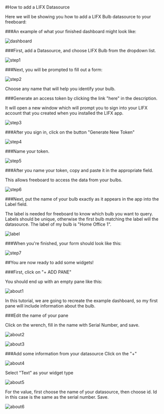 #How to add a LIFX Datasource

Here we will be showing you how to add a LIFX Bulb datasource to your freeboard:

###An example of what your finished dashboard might look like:

![dashboard](images/dashboard.png)

###First, add a Datasource, and choose LIFX Bulb from the dropdown list.

![step1](images/step1.png)

###Next, you will be prompted to fill out a form:

![step2](images/step2.png)

Choose any name that will help you identify your bulb.

###Generate an access token by clicking the link "here" in the description.

It will open a new window which will prompt you to sign into your LIFX account that you created when you installed the LIFX app.

![step3](images/step3.png)

###After you sign in, click on the button "Generate New Token"

![step4](images/step4.png)

###Name your token.

![step5](images/step5.png)

###After you name your token, copy and paste it in the appropriate field.

This allows freeboard to access the data from your bulbs.

![step6](images/step6.png)

###Next, put the name of your bulb exactly as it appears in the app into the Label field.

The label is needed for freeboard to know which bulb you want to query. Labels should be unique, otherwise the first bulb matching the label will the datasource. The label of my bulb is "Home Office 1".

![label](images/label.PNG)

###When you're finished, your form should look like this:

![step7](images/step7.png)

##You are now ready to add some widgets!

###First, click on "+ ADD PANE"

You should end up with an empty pane like this:

![about1](images/about1.png)

In this tutorial, we are going to recreate the example dashboard, so my first pane will include information about the bulb.

###Edit the name of your pane

Click on the wrench, fill in the name with Serial Number, and save.

![about2](images/about2.png)

![about3](images/about3.png)

###Add some information from your datasource
Click on the "+"

![about4](images/about4.png)

Select "Text" as your widget type

![about5](images/about5.png)

For the value, first choose the name of your datasource, then choose id. Id in this case is the same as the serial number.
Save.

![about6](images/about6.png)
